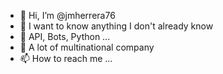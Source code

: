 - 👋 Hi, I’m @jmherrera76
- 👀 I want to know anything I don't already know
- 🌱 API, Bots, Python ...
- 💞️ A lot of multinational company
- 📫 How to reach me ...

<!---
jmherrera76/jmherrera76 is a ✨ special ✨ repository because its `README.md` (this file) appears on your GitHub profile.
You can click the Preview link to take a look at your changes.
--->
